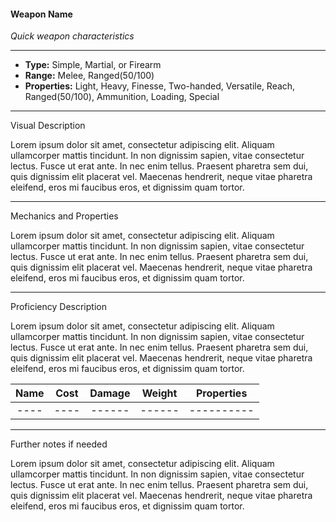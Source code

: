 #### Weapon Name
*Quick weapon characteristics*
___
- **Type:** Simple, Martial, or Firearm
- **Range:** Melee, Ranged(50/100)
- **Properties:** Light, Heavy, Finesse, Two-handed, Versatile, Reach, Ranged(50/100), Ammunition, Loading, Special
___
Visual Description

Lorem ipsum dolor sit amet, consectetur adipiscing elit. Aliquam ullamcorper mattis tincidunt. In non dignissim sapien, vitae consectetur lectus. Fusce ut erat ante. In nec enim tellus. Praesent pharetra sem dui, quis dignissim elit placerat vel. Maecenas hendrerit, neque vitae pharetra eleifend, eros mi faucibus eros, et dignissim quam tortor.
___
Mechanics and Properties

Lorem ipsum dolor sit amet, consectetur adipiscing elit. Aliquam ullamcorper mattis tincidunt. In non dignissim sapien, vitae consectetur lectus. Fusce ut erat ante. In nec enim tellus. Praesent pharetra sem dui, quis dignissim elit placerat vel. Maecenas hendrerit, neque vitae pharetra eleifend, eros mi faucibus eros, et dignissim quam tortor.
___
Proficiency Description

Lorem ipsum dolor sit amet, consectetur adipiscing elit. Aliquam ullamcorper mattis tincidunt. In non dignissim sapien, vitae consectetur lectus. Fusce ut erat ante. In nec enim tellus. Praesent pharetra sem dui, quis dignissim elit placerat vel. Maecenas hendrerit, neque vitae pharetra eleifend, eros mi faucibus eros, et dignissim quam tortor.

| Name | Cost | Damage | Weight | Properties |
|:----:|:----:|:------:|:------:|:----------:|
| ---- | ---- | ------ | ------ | ---------- |
___
Further notes if needed

Lorem ipsum dolor sit amet, consectetur adipiscing elit. Aliquam ullamcorper mattis tincidunt. In non dignissim sapien, vitae consectetur lectus. Fusce ut erat ante. In nec enim tellus. Praesent pharetra sem dui, quis dignissim elit placerat vel. Maecenas hendrerit, neque vitae pharetra eleifend, eros mi faucibus eros, et dignissim quam tortor.
